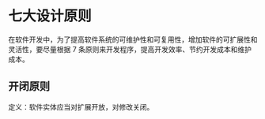 # 七大设计原则

在软件开发中，为了提高软件系统的可维护性和可复用性，增加软件的可扩展性和灵活性，要尽量根据 7 条原则来开发程序，提高开发效率、节约开发成本和维护成本。

## 开闭原则

定义：软件实体应当对扩展开放，对修改关闭。













